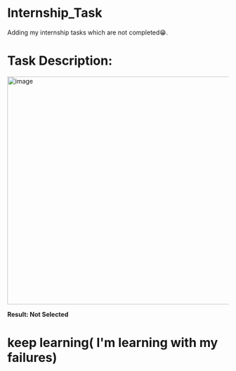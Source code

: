 # Internship_Task
Adding my internship tasks which are not completed😁. 

# Task Description:

<img width="519" alt="image" src="https://github.com/Hareesh061/Internship_Task/assets/90563881/9856c643-ede0-4e56-b86d-39c9b95f4348">



**Result: Not Selected**

# keep learning( I'm learning with my failures)
